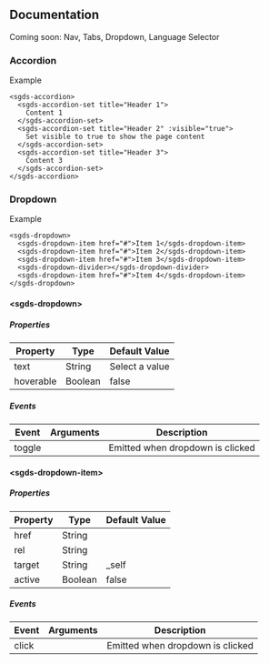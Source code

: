 
## Documentation 
Coming soon: Nav, Tabs, Dropdown, Language Selector
### Accordion
Example
```
<sgds-accordion>
  <sgds-accordion-set title="Header 1">
    Content 1
  </sgds-accordion-set>
  <sgds-accordion-set title="Header 2" :visible="true">
    Set visible to true to show the page content
  </sgds-accordion-set>
  <sgds-accordion-set title="Header 3">
    Content 3
  </sgds-accordion-set>
</sgds-accordion>
```

### Dropdown
Example
```
<sgds-dropdown>
  <sgds-dropdown-item href="#">Item 1</sgds-dropdown-item>
  <sgds-dropdown-item href="#">Item 2</sgds-dropdown-item>
  <sgds-dropdown-item href="#">Item 3</sgds-dropdown-item>
  <sgds-dropdown-divider></sgds-dropdown-divider>
  <sgds-dropdown-item href="#">Item 4</sgds-dropdown-item>
</sgds-dropdown>
```
#### &lt;sgds-dropdown&gt;
##### Properties

| Property  | Type | Default Value |
| ------------- | ------------- | ------------- |
|  text | String  | Select a value |
| hoverable  | Boolean  | false |

##### Events

| Event  | Arguments | Description |
| ------------- | ------------- | ------------- |
| toggle  |   | Emitted when dropdown is clicked |

#### &lt;sgds-dropdown-item&gt;
##### Properties

| Property  | Type | Default Value |
| ------------- | ------------- | ------------- |
|  href | String  |  |
| rel  | String  |  |
| target  | String  | _self |
| active  | Boolean  | false |

##### Events

| Event  | Arguments | Description |
| ------------- | ------------- | ------------- |
| click  |   | Emitted when dropdown is clicked |
